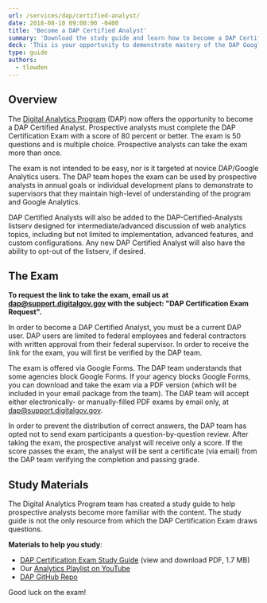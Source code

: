```yaml
---
url: /services/dap/certified-analyst/
date: 2018-08-10 09:00:00 -0400
title: 'Become a DAP Certified Analyst'
summary: 'Download the study guide and learn how to become a DAP Certified Analyst at your federal agency.'
deck: 'This is your opportunity to demonstrate mastery of the DAP Google Analytics account by becoming a certified analyst.'
type: guide
authors:
  - tlowden
---
```


## Overview

The [Digital Analytics Program](https://digital.gov/services/dap/) (DAP) now offers the opportunity to become a DAP Certified Analyst. Prospective analysts must complete the DAP Certification Exam with a score of 80 percent or better. The exam is 50 questions and is multiple choice. Prospective analysts can take the exam more than once.

The exam is not intended to be easy, nor is it targeted at novice DAP/Google Analytics users. The DAP team hopes the exam can be used by prospective analysts in annual goals or individual development plans to demonstrate to supervisors that they maintain high-level of understanding of the program and Google Analytics.

DAP Certified Analysts will also be added to the DAP-Certified-Analysts listserv designed for intermediate/advanced discussion of web analytics topics, including but not limited to implementation, advanced features, and custom configurations. Any new DAP Certified Analyst will also have the ability to opt-out of the listserv, if desired.

## The Exam

**To request the link to take the exam, email us at [dap@support.digitalgov.gov](mailto:dap@support.digitalgov.gov?subject=DAP%20Certification%20Request) with the subject: "DAP Certification Exam Request".**

In order to become a DAP Certified Analyst, you must be a current DAP user. DAP users are limited to federal employees and federal contractors with written approval from their federal supervisor. In order to receive the link for the exam, you will first be verified by the DAP team.

The exam is offered via Google Forms. The DAP team understands that some agencies block Google Forms. If your agency blocks Google Forms, you can download and take the exam via a PDF version (which will be included in your email package from the team). The DAP team will accept either electronically- or manually-filled PDF exams by email only, at [dap@support.digitalgov.gov](mailto:dap@support.digitalgov.gov?subject=DAP%20Certification%20Request).

In order to prevent the distribution of correct answers, the DAP team has opted not to send exam participants a question-by-question review. After taking the exam, the prospective analyst will receive only a score. If the score passes the exam, the analyst will be sent a certificate (via email) from the DAP team verifying the completion and passing grade.

## Study Materials

The Digital Analytics Program team has created a study guide to help prospective analysts become more familiar with the content. The study guide is not the only resource from which the DAP Certification Exam draws questions.

**Materials to help you study**:

- [DAP Certification Exam Study Guide](https://github.com/digital-analytics-program/gov-wide-code/blob/master/documentation/Certified_Analyst_Study_Guide.pdf) (view and download PDF, 1.7 MB)
- Our [Analytics Playlist on YouTube](https://www.youtube.com/playlist?list=PLd9b-GuOJ3nFwlyvLFUtmDpYFKezhot8P)
- [DAP GitHub Repo](https://github.com/digital-analytics-program/gov-wide-code)

Good luck on the exam!
